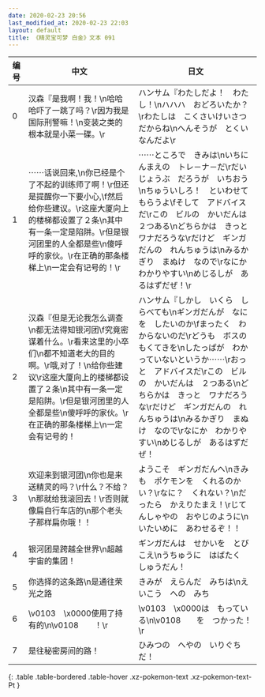 ```yaml
---
date: 2020-02-23 20:56
last_modified_at: 2020-02-23 22:03
layout: default
title: 《精灵宝可梦 白金》文本 091
---
```

| 编号 | 中文 | 日文 |
| ---- | ---- | ---- |
| 0 | 汉森『是我啊！我！\n哈哈哈吓了一跳了吗？\r因为我是国际刑警嘛！\n变装之类的根本就是小菜一碟。\r | ハンサム『わたしだよ！　わたし！\nハハハ　おどろいたか？\rわたしは　こくさいけいさつ　だからね\nへんそうが　とくい　なんだよ\r |
| 1 | ⋯⋯话说回来,\n你已经是个了不起的训练师了啊！\r但还是提醒你一下要小心,\f然后给你些建议。\r这座大厦向上的楼梯都设置了２条\n其中有一条一定是陷阱。\r但是银河团里的人全都是些\n傻呼呼的家伙。\r在正确的那条楼梯上\n一定会有记号的！\r | ⋯⋯ところで　きみは\nいちにんまえの　トレ－ナ－だ\rだいじょうぶ　だろうが　いちおう\nちゅういしろ！　といわせてもらうよ\fそして　アドバイスだ\rこの　ビルの　かいだんは　２つある\nどちらかは　きっと　ワナだろうな\rだけど　ギンガだんの　れんちゅうは\nみるかぎり　まぬけ　なので\rなにか　わかりやすい\nめじるしが　あるはずだぜ！\r |
| 2 | 汉森『但是无论我怎么调查\n都无法得知银河团\f究竟密谋着什么。\r看来这里的小卒们\n都不知道老大的目的啊。\r哦,对了！\n给你些建议\r这座大厦向上的楼梯都设置了２条\n其中有一条一定是陷阱。\r但是银河团里的人全都是些\n傻呼呼的家伙。\r在正确的那条楼梯上\n一定会有记号的！ | ハンサム『しかし　いくら　しらべても\nギンガだんが　なにを　したいのか\fまったく　わからないのだ\rどうも　ボスの　もくてきを\nしたっぱが　わかっていないというか⋯⋯\rおっと　アドバイスだ\rこの　ビルの　かいだんは　２つある\nどちらかは　きっと　ワナだろうな\rだけど　ギンガだんの　れんちゅうは\nみるかぎり　まぬけ　なので\rなにか　わかりやすい\nめじるしが　あるはずだぜ！ |
| 3 | 欢迎来到银河团\n你也是来送精灵的吗？\r什么？不给？\n那就给我滚回去！\r否则就像扁自行车店的\n那个老头子那样扁你哦！！ | ようこそ　ギンガだんへ\nきみも　ポケモンを　くれるのかい？\rなに？　くれない？\nだったら　かえりたまえ！\rじてんしゃやの　おやじのように\nいたいめに　あわせるぞ！！ |
| 4 | 银河团是跨越全世界\n超越宇宙的集团！ | ギンガだんは　せかいを　とびこえ\nうちゅうに　はばたく　しゅうだん！ |
| 5 | 你选择的这条路\n是通往荣光之路 | きみが　えらんだ　みちは\nえいこう　への　みち |
| 6 | \v0103　\x0000使用了持有的\n\v0108　　！\r | \v0103　\x0000は　もっている\n\v0108　　を　つかった！\r |
| 7 | 是往秘密房间的路！ | ひみつの　へやの　いりぐちだ！ |
{: .table .table-bordered .table-hover .xz-pokemon-text .xz-pokemon-text-Pt }